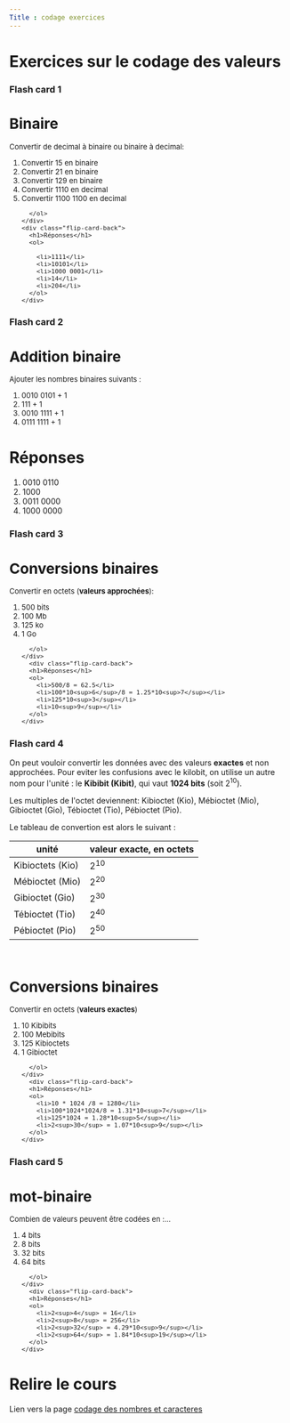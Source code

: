 ```yaml
---
Title : codage exercices
---
```


# Exercices sur le codage des valeurs

### Flash card 1



<div class="flip-card">
  <div class="flip-card-inner">
    <div class="flip-card-front" style="font-size: 13px">
      <h1>Binaire</h1>
      <p>Convertir de decimal à binaire ou binaire à decimal:</p>
      <ol>
        <li>Convertir 15 en binaire</li>
        <li>Convertir 21 en binaire</li>
        <li>Convertir 129 en binaire</li>
        <li>Convertir 1110 en decimal</li>
        <li>Convertir 1100 1100 en decimal</li>
     
      </ol>
    </div>
    <div class="flip-card-back">
      <h1>Réponses</h1>
      <ol>
        
        <li>1111</li>
        <li>10101</li>
        <li>1000 0001</li>
        <li>14</li>
        <li>204</li>
      </ol>
    </div>
  </div>
</div>

### Flash card 2

<div class="flip-card">
  <div class="flip-card-inner">
    <div class="flip-card-front" style="font-size: 13px">
<h1>Addition binaire</h1>
<p>Ajouter les nombres binaires suivants :</p>
<ol>
<li>0010 0101 + 1</li>
<li>111 + 1</li>
<li>0010 1111 + 1</li>
<li>0111 1111 + 1</li>

</ol>
</div>
<div class="flip-card-back">
<h1>Réponses</h1>
<ol>
<li>0010 0110</li>
<li>1000</li>
<li>0011 0000</li>
<li>1000 0000</li>
</ol>
    </div>
  </div>
</div>

### Flash card 3
<div class="flip-card">
  <div class="flip-card-inner">
    <div class="flip-card-front" style="font-size: 13px">
<h1>Conversions binaires</h1>
      <p>Convertir en octets (<b>valeurs approchées</b>):</p>
      <ol>
      <li>500 bits</li>
      <li>100 Mb</li>
      <li>125 ko</li>
      <li>1 Go</li>


      </ol>
    </div>
      <div class="flip-card-back">
      <h1>Réponses</h1>
      <ol>
        <li>500/8 = 62.5</li>
        <li>100*10<sup>6</sup>/8 = 1.25*10<sup>7</sup></li>
        <li>125*10<sup>3</sup></li>
        <li>10<sup>9</sup></li>
      </ol>
    </div>
  </div>
</div>

### Flash card 4

On peut vouloir convertir les données avec des valeurs **exactes** et non approchées. Pour eviter les confusions avec le kilobit, on utilise un autre nom pour l'unité : le **Kibibit (Kibit)**, qui vaut **1024 bits** (soit 2<sup>10</sup>). 

Les multiples de l'octet deviennent: Kibioctet (Kio), Mébioctet (Mio), Gibioctet (Gio), Tébioctet (Tio), Pébioctet (Pio).

Le tableau de convertion est alors le suivant : 

| unité | valeur exacte, en octets |
|--- | --- |
| Kibioctets (Kio) | 2<sup>10</sup> |
| Mébioctet (Mio) | 2<sup>20</sup> |
| Gibioctet (Gio) | 2<sup>30</sup> |
| Tébioctet (Tio) | 2<sup>40</sup> |
| Pébioctet (Pio) | 2<sup>50</sup> |

<br>

<div class="flip-card">
  <div class="flip-card-inner">
    <div class="flip-card-front" style="font-size: 13px">
<h1>Conversions binaires</h1>
      <p>Convertir en octets (<b>valeurs exactes</b>)</p>
      <ol>
      <li>10 Kibibits</li>
      <li>100 Mebibits</li>
      <li>125 Kibioctets</li>
      <li>1 Gibioctet</li>


      </ol>
    </div>
      <div class="flip-card-back">
      <h1>Réponses</h1>
      <ol>
        <li>10 * 1024 /8 = 1280</li>
        <li>100*1024*1024/8 = 1.31*10<sup>7</sup></li>
        <li>125*1024 = 1.28*10<sup>5</sup></li>
        <li>2<sup>30</sup> = 1.07*10<sup>9</sup></li>
      </ol>
    </div>
  </div>
</div>

### Flash card 5
<div class="flip-card">
  <div class="flip-card-inner">
    <div class="flip-card-front" style="font-size: 13px">
<h1>mot-binaire</h1>
      <p>Combien de valeurs peuvent être codées en :...</p>
      <ol>
      <li>4 bits</li>
      <li>8 bits</li>
      <li>32 bits</li>
      <li>64 bits</li>



      </ol>
    </div>
      <div class="flip-card-back">
      <h1>Réponses</h1>
      <ol>
        <li>2<sup>4</sup> = 16</li>
        <li>2<sup>8</sup> = 256</li>
        <li>2<sup>32</sup> = 4.29*10<sup>9</sup></li>
        <li>2<sup>64</sup> = 1.84*10<sup>19</sup></li>
      </ol>
    </div>
  </div>
</div>


# Relire le cours
Lien vers la page [codage des nombres et caracteres](/docs/SNT_2nde/pages/page16/nombres_caracteres/index.html)

<script>
let selector, cards, makeActive;
let elems = [];
var check = false;

selector = '.flip-card';

cards = document.querySelectorAll(selector);


makeActive = function () {
    /* attention petite erreur de script
    pour que ca fonctionne il faut un nombre impair de cartes
    */ 
    for (let i = 0; i < cards.length; i++){
      check=!check;
      //console.log(cards[i].childNodes[1].classList);
      elems[i] = cards[i].childNodes[1];
      elems[i].classList.remove('active');
      }
    if (check) {
    this.childNodes[1].classList.add('active');}
};

for (let i = 0; i < cards.length; i++)
    cards[i].addEventListener('mousedown', makeActive);
</script>